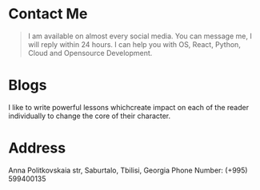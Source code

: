 # Contact Me

> I am available on almost every social media. 
> You can message me, I will reply within 24 hours. I can help you with OS, React, Python,  Cloud and Opensource Development.


# Blogs
I like to write powerful lessons whichcreate impact on each of the reader individually to change the core of their character.








# Address
Anna Politkovskaia str, Saburtalo, Tbilisi, Georgia
Phone Number: (+995) 599400135
